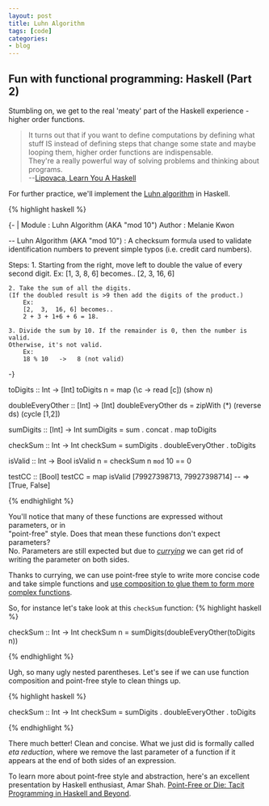 ```yaml
---
layout: post
title: Luhn Algorithm
tags: [code]
categories:
- blog
---
```


## Fun with functional programming: Haskell (Part 2)

Stumbling on, we get to the real 'meaty' part of the Haskell experience - 
higher order functions.

> It turns out that if you want to define computations by defining what stuff IS instead of defining steps that change some state and maybe looping them, higher order functions are indispensable.  
> They're a really powerful way of solving problems and thinking about programs.  
> --[Lipovaca, Learn You A Haskell](http://learnyouahaskell.com/higher-order-functions#composition)

For further practice, we'll implement the [Luhn algorithm](https://en.wikipedia.org/wiki/Luhn_algorithm) in Haskell.

{% highlight haskell %}

{- |
Module      :  Luhn Algorithm (AKA "mod 10")
Author      :  Melanie Kwon

-- Luhn Algorithm (AKA "mod 10") :
   A checksum formula used to validate identification numbers to prevent
   simple typos (i.e. credit card numbers).

Steps:
    1. Starting from the right, 
    move left to double the value of every second digit. 
        Ex:
        [1,  3,  8,  6] becomes..
        [2,  3,  16, 6]

    2. Take the sum of all the digits. 
    (If the doubled result is >9 then add the digits of the product.)
        Ex:
        [2,  3,  16, 6] becomes..
        2 + 3 + 1+6 + 6 = 18.

    3. Divide the sum by 10. If the remainder is 0, then the number is valid. 
    Otherwise, it's not valid.
        Ex:
        18 % 10   ->   8 (not valid)
-}

toDigits :: Int -> [Int]
toDigits n = map (\c -> read [c]) (show n)

doubleEveryOther :: [Int] -> [Int]
doubleEveryOther ds = zipWith (*) (reverse ds) (cycle [1,2])

sumDigits :: [Int] -> Int
sumDigits = sum . concat . map toDigits 

checkSum :: Int -> Int
checkSum = sumDigits . doubleEveryOther . toDigits 

isValid :: Int -> Bool
isValid n = checkSum n `mod` 10 == 0

testCC :: [Bool]
testCC = map isValid [79927398713, 79927398714] -- => [True, False]

{% endhighlight %}

You'll notice that many of these functions are expressed without parameters, or in  
"point-free" style. Does that mean these functions don't expect parameters?  
No. Parameters are still expected but due to [<em>currying</em>](http://learnyouahaskell.com/higher-order-functions#curried-functions) we can get rid of writing the parameter on both sides.  

Thanks to currying, we can use point-free style to write more concise code and 
take simple functions and [use composition to glue them to form more complex functions](http://learnyouahaskell.com/higher-order-functions#composition).

So, for instance let's take look at this `checkSum` function:
{% highlight haskell %}

checkSum :: Int -> Int
checkSum n = sumDigits(doubleEveryOther(toDigits n)) 

{% endhighlight %}

Ugh, so many ugly nested parentheses. Let's see if we can use function composition and point-free style to clean things up.

{% highlight haskell %}

checkSum :: Int -> Int
checkSum = sumDigits . doubleEveryOther . toDigits 

{% endhighlight %}

There much better! Clean and concise.
What we just did is formally called <em>eta reduction</em>, where we remove the last parameter of a function if it appears at the end of both sides of an expression.

To learn more about point-free style and abstraction, here's an excellent presentation by Haskell enthusiast, Amar Shah.
[Point-Free or Die: Tacit Programming in Haskell and Beyond](https://www.youtube.com/watch?v=Cy7jBYr3Zvc).